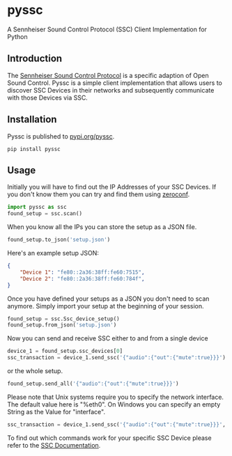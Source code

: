 # pyssc
A Sennheiser Sound Control Protocol (SSC) Client Implementation for Python

## Introduction 

The [Sennheiser Sound Control Protocol](https://assets.sennheiser.com/global-downloads/file/9541/TI_1093_v2.0_Sennheiser_Sound_Control_Protocol_ew_D1_EN.pdf) is a specific adaption of Open Sound Control. Pyssc is a simple client implementation that allows users to discover SSC Devices in their networks and subsequently communicate with those Devices via SSC.

## Installation

Pyssc is published to [pypi.org/pyssc](https://pypi.org/project/pyssc/).


```
pip install pyssc
```

## Usage

Initially you will have to find out the IP Addresses of your SSC Devices. If you don't know them you can try and find them using [zeroconf](https://pypi.org/project/zeroconf/).

```py
import pyssc as ssc
found_setup = ssc.scan()
```

When you know all the IPs you can store the setup as a JSON file.

```py
found_setup.to_json('setup.json')
```

Here's an example setup JSON:

```json
{
    "Device 1": "fe80::2a36:38ff:fe60:7515",
    "Device 2": "fe80::2a36:38ff:fe60:784f",
}
```

Once you have defined your setups as a JSON you don't need to scan anymore. Simply import your setup at the beginning of your session.

```py
found_setup = ssc.Ssc_device_setup()
found_setup.from_json('setup.json')
```

Now you can send and receive SSC either to and from a single device
```py
device_1 = found_setup.ssc_devices[0]
ssc_transaction = device_1.send_ssc('{"audio":{"out":{"mute":true}}}')
```

or the whole setup.

```py
found_setup.send_all('{"audio":{"out":{"mute":true}}}')
```

Please note that Unix systems require you to specify the network interface. The default value here is "%eth0". On Windows you can specify an empty String as the Value for "interface".

```py
ssc_transaction = device_1.send_ssc('{"audio":{"out":{"mute":true}}}', interface = "")
```

To find out which commands work for your specific SSC Device please refer to the [SSC Documentation](https://assets.sennheiser.com/global-downloads/file/9541/TI_1093_v2.0_Sennheiser_Sound_Control_Protocol_ew_D1_EN.pdf).
